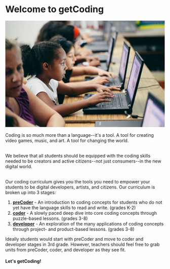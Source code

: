 # Welcome to getCoding

![coding image](images/getcoding_2.jpg)

Coding is so much more than a language--it's a tool. A tool for creating video games, music, and art. A tool for changing the world.
<br spacing="1"></br>

We believe that all students should be equipped with the coding skills needed to be creators and active citizens--not just consumers--in the new digital world.
<br spacing="1"></br>

Our coding curriculum gives you the tools you need to empower your students to be digital developers, artists, and citizens. Our curriculum is broken up into 3 stages:

1. **[preCoder](precoder)** - An introduction to coding concepts for students who do not yet have the language skills to read and write. (grades K-2)
2. **[coder](coder)** - A slowly paced deep dive into core coding concepts through puzzle-based lessons. (grades 3-8)
3. **[developer](developer)** - An exploration of the many applications of coding concepts through project- and product-based lessons. (grades 3-8)

Ideally students would start with preCoder and move to coder and developer stages in 3rd grade. However, teachers should feel free to grab units from preCoder, coder, and developer as they see fit.

#### Let's getCoding!
